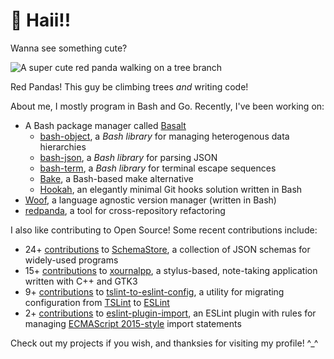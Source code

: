 # 👋 Haii!!

Wanna see something cute?

![A super cute red panda walking on a tree branch](./redpanda3.jpg)

Red Pandas! This guy be climbing trees _and_ writing code!

About me, I mostly program in Bash and Go. Recently, I've been working on:

- A Bash package manager called [Basalt](https://github.com/hyperupcall/basalt)
  - [bash-object](https://github.com/hyperupcall/bash-object), a _Bash library_ for managing heterogenous data hierarchies
  - [bash-json](https://github.com/hyperupcall/bash-json), a _Bash library_ for parsing JSON
  - [bash-term](https://github.com/hyperupcall/bash-term), a _Bash library_ for terminal escape sequences
  - [Bake](https://github.com/hyperupcall/bake), a Bash-based make alternative
  - [Hookah](https://github.com/hyperupcall/hookah), an elegantly minimal Git hooks solution written in Bash
- [Woof](https://github.com/hyperupcall/woof), a language agnostic version manager (written in Bash)
- [redpanda](https://github.com/hyperupcall/redpanda), a tool for cross-repository refactoring 

I also like contributing to Open Source! Some recent contributions include:

- 24+ [contributions](https://github.com/SchemaStore/schemastore/pulls?q=is%3Apr+author%3Ahyperupcall+sort%3Aupdated-desc) to [SchemaStore](https://github.com/SchemaStore/schemastore), a collection of JSON schemas for widely-used programs
- 15+ [contributions](https://github.com/xournalpp/xournalpp/pulls?q=is%3Apr+author%3Ahyperupcall+sort%3Aupdated-desc) to [xournalpp](https://github.com/xournalpp/xournalpp), a stylus-based, note-taking application written with C++ and GTK3
- 9+ [contributions](https://github.com/typescript-eslint/tslint-to-eslint-config/pulls?q=is%3Apr+author%3Ahyperupcall+sort%3Aupdated-desc) to [tslint-to-eslint-config](https://github.com/typescript-eslint/tslint-to-eslint-config), a utility for migrating configuration from [TSLint](https://github.com/palantir/tslint) to [ESLint](https://github.com/eslint/eslint)
- 2+ [contributions](https://github.com/import-js/eslint-plugin-import/pulls?q=is%3Apr+author%3Ahyperupcall+is%3Aclosed+sort%3Aupdated-desc) to [eslint-plugin-import](https://github.com/import-js/eslint-plugin-import), an ESLint plugin with rules for managing [ECMAScript 2015-style](https://tc39.es/ecma262/multipage/ecmascript-language-scripts-and-modules.html#sec-imports) import statements


Check out my projects if you wish, and thanksies for visiting my profile! ^_^
